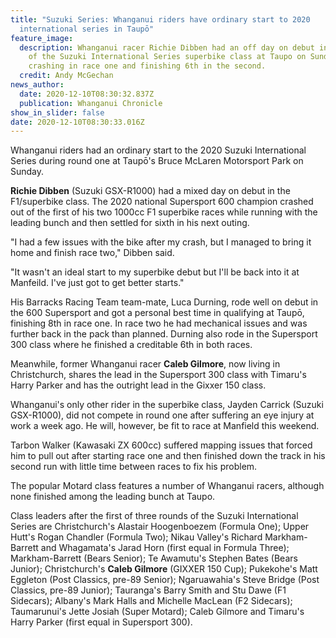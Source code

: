 ```yaml
---
title: "Suzuki Series: Whanganui riders have ordinary start to 2020
  international series in Taupō"
feature_image:
  description: Whanganui racer Richie Dibben had an off day on debut in Round One
    of the Suzuki International Series superbike class at Taupo on Sunday
    crashing in race one and finishing 6th in the second.
  credit: Andy McGechan
news_author:
  date: 2020-12-10T08:30:32.837Z
  publication: Whanganui Chronicle
show_in_slider: false
date: 2020-12-10T08:30:33.016Z
---
```

Whanganui riders had an ordinary start to the 2020 Suzuki International Series during round one at Taupō's Bruce McLaren Motorsport Park on Sunday.

**Richie Dibben** (Suzuki GSX-R1000) had a mixed day on debut in the F1/superbike class. The 2020 national Supersport 600 champion crashed out of the first of his two 1000cc F1 superbike races while running with the leading bunch and then settled for sixth in his next outing.

"I had a few issues with the bike after my crash, but I managed to bring it home and finish race two," Dibben said.

"It wasn't an ideal start to my superbike debut but I'll be back into it at Manfeild. I've just got to get better starts."

His Barracks Racing Team team-mate, Luca Durning, rode well on debut in the 600 Supersport and got a personal best time in qualifying at Taupō, finishing 8th in race one. In race two he had mechanical issues and was further back in the pack than planned. Durning also rode in the Supersport 300 class where he finished a creditable 6th in both races.

Meanwhile, former Whanganui racer **Caleb Gilmore**, now living in Christchurch, shares the lead in the Supersport 300 class with Timaru's Harry Parker and has the outright lead in the Gixxer 150 class.

Whanganui's only other rider in the superbike class, Jayden Carrick (Suzuki GSX-R1000), did not compete in round one after suffering an eye injury at work a week ago. He will, however, be fit to race at Manfield this weekend.

Tarbon Walker (Kawasaki ZX 600cc) suffered mapping issues that forced him to pull out after starting race one and then finished down the track in his second run with little time between races to fix his problem.

The popular Motard class features a number of Whanganui racers, although none finished among the leading bunch at Taupo.

Class leaders after the first of three rounds of the Suzuki International Series are Christchurch's Alastair Hoogenboezem (Formula One); Upper Hutt's Rogan Chandler (Formula Two); Nikau Valley's Richard Markham-Barrett and Whagamata's Jarad Horn (first equal in Formula Three); Markham-Barrett (Bears Senior); Te Awamutu's Stephen Bates (Bears Junior); Christchurch's **Caleb Gilmore** (GIXXER 150 Cup); Pukekohe's Matt Eggleton (Post Classics, pre-89 Senior); Ngaruawahia's Steve Bridge (Post Classics, pre-89 Junior); Tauranga's Barry Smith and Stu Dawe (F1 Sidecars); Albany's Mark Halls and Michelle MacLean (F2 Sidecars); Taumarunui's Jette Josiah (Super Motard); Caleb Gilmore and Timaru's Harry Parker (first equal in Supersport 300).